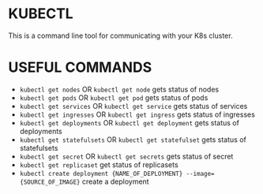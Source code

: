KUBECTL
============
This is a command line tool for communicating with your K8s cluster.


USEFUL COMMANDS
================
- `kubectl get nodes` OR `kubectl get node` gets status of nodes
- `kubectl get pods` OR `kubectl get pod` gets status of pods
- `kubectl get services` OR `kubectl get service` gets status of services
- `kubectl get ingresses` OR `kubectl get ingress` gets status of ingresses
- `kubectl get deployments` OR `kubectl get deployment` gets status of deployments
- `kubectl get statefulsets` OR `kubectl get statefulset` gets status of statefulsets
- `kubectl get secret` OR  `kubectl get secrets` gets status of secret
- `kubectl get replicaset` get status of replicasets
- `kubectl create deployment {NAME_OF_DEPLOYMENT} --image={SOURCE_OF_IMAGE}` create a deployment